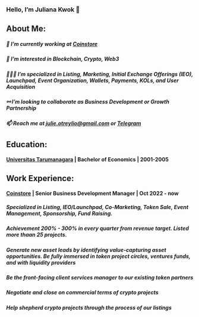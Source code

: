 ### Hello, I’m Juliana Kwok 👋

## About Me:
##### 💼 I’m currently working at [Coinstore](https://www.coinstore.com)
##### 👀 I’m interested in Blockchain, Crypto, Web3
##### 👩🏻‍💻 I’m specialized in Listing, Marketing, Initial Exchange Offerings (IEO), Launchpad, Event Organization, Wallets, Payments, KOLs, and User Acquisition
##### ⚯ I’m looking to collaborate as Business Development or Growth Partnership
##### 📫 Reach me at julie.otreylio@gmail.com or [Telegram](https://t.me/otreylio)

## Education:
#### [Universitas Tarumanagara](https://untar.ac.id/) | Bachelor of Economics | 2001-2005

## Work Experience:
#### [Coinstore](https://www.coinstore.com) | Senior Business Development Manager | Oct 2022 - now
##### Specialized in Listing, IEO/Launchpad, Co-Marketing, Token Sale, Event Management, Sponsorship, Fund Raising.
##### Achievement 200% - 300% in every quarter from revenue target. Listed more thaan 25 projects.
##### Generate new asset leads by identifying value-capturing asset opportunities. Be fully immersed in token project circles, ventures funds, and with liquidity providers
##### Be the front-facing client services manager to our existing token partners
##### Negotiate and close on commercial terms of crypto projects
##### Help shepherd crypto projects through the process of our listings


<!---
JulianaKwok/JulianaKwok is a ✨ special ✨ repository because its `README.md` (this file) appears on your GitHub profile.
You can click the Preview link to take a look at your changes.
--->
